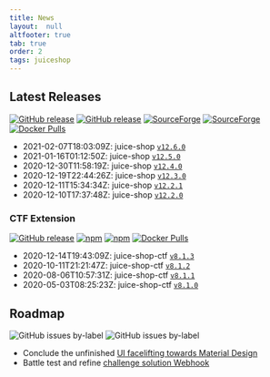 ```yaml
---
title: News
layout:  null
altfooter: true
tab: true
order: 2
tags: juiceshop
---
```


## Latest Releases

[![GitHub release](https://img.shields.io/github/release/bkimminich/juice-shop.svg)](https://github.com/bkimminich/juice-shop/releases/latest)
[![GitHub release](https://img.shields.io/github/downloads/bkimminich/juice-shop/total.svg)](https://github.com/bkimminich/juice-shop/releases/latest)
[![SourceForge](https://img.shields.io/sourceforge/dm/juice-shop?label=sourceforge%20downloads)](https://sourceforge.net/projects/juice-shop/)
[![SourceForge](https://img.shields.io/sourceforge/dt/juice-shop?label=sourceforge%20downloads)](https://sourceforge.net/projects/juice-shop/)
[![Docker Pulls](https://img.shields.io/docker/pulls/bkimminich/juice-shop.svg)](https://hub.docker.com/r/bkimminich/juice-shop)

<!-- next:juice-shop -->
* 2021-02-07T18:03:09Z: juice-shop [`v12.6.0`](https://github.com/bkimminich/juice-shop/releases/tag/v12.6.0)
* 2021-01-16T01:12:50Z: juice-shop
  [`v12.5.0`](https://github.com/bkimminich/juice-shop/releases/tag/v12.5.0)
* 2020-12-30T11:58:19Z: juice-shop
  [`v12.4.0`](https://github.com/bkimminich/juice-shop/releases/tag/v12.4.0)
* 2020-12-19T22:44:26Z: juice-shop
  [`v12.3.0`](https://github.com/bkimminich/juice-shop/releases/tag/v12.3.0)
* 2020-12-11T15:34:34Z: juice-shop
  [`v12.2.1`](https://github.com/bkimminich/juice-shop/releases/tag/v12.2.1)
* 2020-12-10T17:37:48Z: juice-shop
  [`v12.2.0`](https://github.com/bkimminich/juice-shop/releases/tag/v12.2.0)

### CTF Extension

[![GitHub release](https://img.shields.io/github/release/bkimminich/juice-shop-ctf.svg)](https://github.com/bkimminich/juice-shop-ctf/releases/latest)
[![npm](https://img.shields.io/npm/dm/juice-shop-ctf-cli.svg)](https://www.npmjs.com/package/juice-shop-ctf-cli)
[![npm](https://img.shields.io/npm/dt/juice-shop-ctf-cli.svg)](https://www.npmjs.com/package/juice-shop-ctf-cli)
[![Docker Pulls](https://img.shields.io/docker/pulls/bkimminich/juice-shop-ctf.svg)](https://hub.docker.com/r/bkimminich/juice-shop-ctf)

<!-- next:juice-shop-ctf -->
* 2020-12-14T19:43:09Z: juice-shop-ctf
  [`v8.1.3`](https://github.com/bkimminich/juice-shop-ctf/releases/tag/v8.1.3)
* 2020-10-11T21:21:47Z: juice-shop-ctf
  [`v8.1.2`](https://github.com/bkimminich/juice-shop-ctf/releases/tag/v8.1.2)
* 2020-08-06T10:57:31Z: juice-shop-ctf
  [`v8.1.1`](https://github.com/bkimminich/juice-shop-ctf/releases/tag/v8.1.1)
* 2020-05-03T08:25:23Z: juice-shop-ctf
  [`v8.1.0`](https://github.com/bkimminich/juice-shop-ctf/releases/tag/v8.1.0)

## Roadmap

![GitHub issues by-label](https://img.shields.io/github/issues/bkimminich/juice-shop/help%20wanted.svg)
![GitHub issues by-label](https://img.shields.io/github/issues/bkimminich/juice-shop/good%20first%20issue.svg)


* Conclude the unfinished
  [UI facelifting towards Material Design](https://github.com/bkimminich/juice-shop/issues/1276)
* Battle test and refine
  [challenge solution Webhook](https://github.com/bkimminich/pwning-juice-shop/blob/develop/appendix/integration.md#challenge-solution-webhook)

